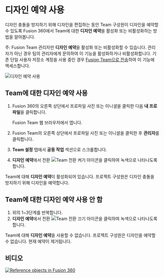 디자인 예약 사용
=========

디자인 충돌을 방지하기 위해 디자인을 편집하는 동안 Team 구성원이 디자인을 예약할 수 있도록 Fusion 360에서 Team에 대한 **디자인 예약**을 활성화 또는 비활성화하는 방법을 알아봅니다.

주: Fusion Team 관리자만 **디자인 예약**을 활성화 또는 비활성화할 수 있습니다. 관리자가 아닌 경우 팀의 관리자에게 문의하여 이 기능을 활성화하거나 비활성화합니다. 기존 단일 사용자 저장소 계정을 사용 중인 경우 [Fusion Team으로 전송](https://knowledge.autodesk.com/support/fusion-360/learn-explore/caas/sfdcarticles/sfdcarticles/How-to-move-projects-folders-and-designs-from-a-single-user-Hub-to-a-different-Team-Hub.html)하여 이 기능에 액세스합니다.

![디자인 예약 사용](https://help.autodesk.com/cloudhelp/KOR/Fusion-Assemble/images/diagram/team-design-reservation.png)

Team에 대한 디자인 예약 사용
------------------

1.  Fusion 360의 오른쪽 상단에서 프로파일 사진 또는 이니셜을 클릭한 다음 **내 프로파일**을 클릭합니다.
    
    Fusion Team 웹 브라우저에서 엽니다.
    
2.  Fusion Team의 오른쪽 상단에서 프로파일 사진 또는 이니셜을 클릭한 후 **관리자**를 클릭합니다.
    
3.  **Team 설정** 탭에서 **공동 작업** 섹션으로 스크롤합니다.
    
4.  **디자인 예약**에서 전환 ![Team 전환 켜기 아이콘](https://help.autodesk.com/cloudhelp/KOR/Fusion-Assemble/images/icon/team-toggle-on.png)을 클릭하여 녹색으로 나타나도록 합니다.
    

Team에 대해 **디자인 예약**이 활성화되어 있습니다. 프로젝트 구성원은 디자인 충돌을 방지하기 위해 디자인을 예약합니다.

Team에 대한 디자인 예약 사용 안 함
----------------------

1.  위의 1~3단계를 반복합니다.
2.  **디자인 예약**에서 전환 ![Team 전환 끄기 아이콘](https://help.autodesk.com/cloudhelp/KOR/Fusion-Assemble/images/icon/team-toggle-off.png)을 클릭하여 녹색으로 나타나도록 합니다.

Team에 대해 **디자인 예약**을 사용할 수 없습니다. 프로젝트 구성원은 디자인을 예약할 수 없습니다. 현재 예약이 제거됩니다.

비디오
---

[![Reference objects in Fusion 360](https://embed-ssl.wistia.com/deliveries/9b0321e235b3a66f6d7cc769cdeafcf6.jpg?image_play_button_size=2x&amp;image_crop_resized=960x540&amp;image_play_button=1&amp;image_play_button_color=000000e0)](https://help.autodesk.com/view/NINVFUS/KOR/?guid=ASM-ENABLE-DESIGN-RESERVATION&amp;wvideo=cz7e3010ci)

